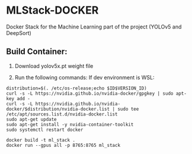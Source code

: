 # MLStack-DOCKER
Docker Stack for the Machine Learning part of the project (YOLOv5 and DeepSort)

## Build Container: 

1. Download yolov5x.pt weight file

2. Run the following commands:
If dev environment is WSL:
```shell
distribution=$(. /etc/os-release;echo $ID$VERSION_ID)
curl -s -L https://nvidia.github.io/nvidia-docker/gpgkey | sudo apt-key add -
curl -s -L https://nvidia.github.io/nvidia-docker/$distribution/nvidia-docker.list | sudo tee /etc/apt/sources.list.d/nvidia-docker.list
sudo apt-get update
sudo apt-get install -y nvidia-container-toolkit
sudo systemctl restart docker

```

```shell
docker build -t ml_stack .
docker run --gpus all -p 8765:8765 ml_stack
```
